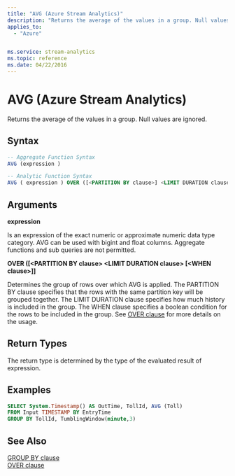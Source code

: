 ```yaml
---
title: "AVG (Azure Stream Analytics)"
description: "Returns the average of the values in a group. Null values are ignored."
applies_to: 
  - "Azure"


ms.service: stream-analytics
ms.topic: reference
ms.date: 04/22/2016
---
```


# AVG (Azure Stream Analytics)
  Returns the average of the values in a group. Null values are ignored.  
  
 ## Syntax  
  
```SQL   
-- Aggregate Function Syntax
AVG (expression )  

-- Analytic Function Syntax
AVG ( expression ) OVER ([<PARTITION BY clause>] <LIMIT DURATION clause> [<WHEN clause>])
```  
  
## Arguments  
**expression**  
  
Is an expression of the exact numeric or approximate numeric data type category. AVG can be used with bigint and float columns. Aggregate functions and sub queries are not permitted.  
  
**OVER ([\<PARTITION BY clause> \<LIMIT DURATION clause> [\<WHEN clause>]]**

Determines the group of rows over which AVG is applied. The PARTITION BY clause specifies that the rows with the same partition key will be grouped together. The LIMIT DURATION clause specifies how much history is included in the group. The WHEN clause specifies a boolean condition for the rows to be included in the group. See [OVER clause](over-azure-stream-analytics.md) for more details on the usage.

## Return Types  
 The return type is determined by the type of the evaluated result of expression.  
  
## Examples  
  
```SQL
SELECT System.Timestamp() AS OutTime, TollId, AVG (Toll)   
FROM Input TIMESTAMP BY EntryTime  
GROUP BY TollId, TumblingWindow(minute,3)  
```  
  
## See Also
[GROUP BY clause](group-by-azure-stream-analytics.md)   
[OVER clause](over-azure-stream-analytics.md)
  

